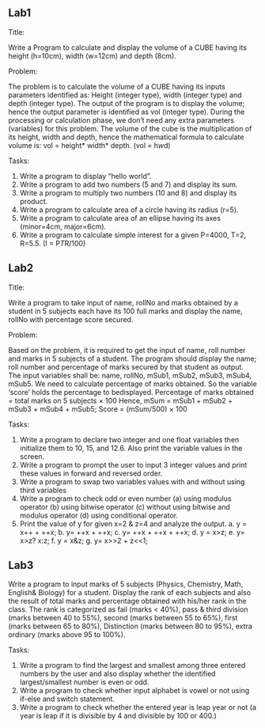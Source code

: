 Lab1
---
Title:

Write a Program to calculate and display the volume of a CUBE having its height (h=10cm), width
(w=12cm) and depth (8cm).

Problem:

The problem is to calculate the volume of a CUBE having its inputs parameters identified as: Height (integer type), width (integer type) and depth (integer type). The output of the program is to display the volume; hence the output parameter is identified as vol (integer type). During the processing or calculation phase, we don’t need any extra parameters (variables) for this problem.
The volume of the cube is the multiplication of its height, width and depth, hence the mathematical
formula to calculate volume is:
vol = height* width* depth. (vol = h*w*d) 

  Tasks:

1. Write a program to display “hello world”.
2. Write a program to add two numbers (5 and 7) and display its sum.
3. Write a program to multiply two numbers (10 and 8) and display its product.
4. Write a program to calculate area of a circle having its radius (r=5).
5. Write a program to calculate area of an ellipse having its axes (minor=4cm, major=6cm).
6. Write a program to calculate simple interest for a given P=4000, T=2, R=5.5. (I = P*T*R/100) 

Lab2
---

Title:

Write a program to take input of name, rollNo and marks obtained by a student in 5 subjects each have its 100 full marks and display the name, rollNo with percentage score secured.

Problem:

Based on the problem, it is required to get the input of name, roll number and marks in 5 subjects of a
student. The program should display the name; roll number and percentage of marks secured by that
student as output. The input variables shall be: name, rollNo, mSub1, mSub2, mSub3, mSub4, mSub5. We need to calculate percentage of marks obtained. So the variable ‘score’ holds the percentage to bedisplayed.
Percentage of marks obtained = total marks on 5 subjects × 100
Hence, mSum = mSub1 + mSub2 + mSub3 + mSub4 + mSub5; Score = (mSum/500) × 100 

Tasks:

1. Write a program to declare two integer and one float variables then initialize them to 10, 15, and 12.6.
Also print the variable values in the screen.
2. Write a program to prompt the user to input 3 integer values and print these values in forward and
reversed order.
3. Write a program to swap two variables values with and without using third variables
4. Write a program to check odd or even number (a) using modulus operator (b) using bitwise operator (c) without using bitwise and modulus operator (d) using conditional operator.
5. Print the value of y for given x=2 & z=4 and analyze the output.
a. y = x++ + ++x; b. y= ++x + ++x; c. y= ++x + ++x + ++x;
d. y = x>z; e. y= x>z? x:z; f. y = x&z; g. y= x>>2 +
z<<1; 

Lab3
---
Write a program to input marks of 5 subjects (Physics, Chemistry, Math, English& Biology) for a student. Display the rank of each subjects and also the result of total marks and percentage obtained with his/her rank in the class. The rank is categorized as fail (marks < 40%), pass & third division (marks between 40 to 55%), second (marks between 55 to 65%), first (marks between 65 to 80%), Distinction (marks between 80 to 95%), extra ordinary (marks above 95 to
100%). 

Tasks:
1. Write a program to find the largest and smallest among three entered numbers by the user and also
display whether the identified largest/smallest number is even or odd.
2. Write a program to check whether input alphabet is vowel or not using if-else and switch statement.
3. Write a program to check whether the entered year is leap year or not (a year is leap if it is divisible by
4 and divisible by 100 or 400.) 